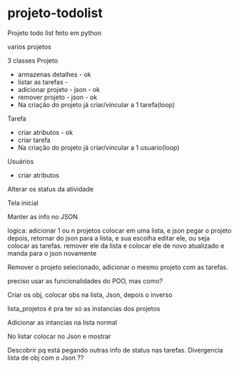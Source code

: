 # projeto-todolist
Projeto todo list feito em python

varios projetos

3 classes
Projeto
 - armazenas detalhes - ok
 - listar as tarefas - 
 - adicionar projeto - json - ok
 - remover projeto - json - ok
 - Na criação do projeto já criar/vincular a 1 tarefa(loop)

Tarefa
 - criar atributos - ok
 - criar tarefa
 - Na criação do projeto já criar/vincular a 1 usuario(loop)

 
Usuários
 - criar atributos

Alterar os status da atividade

Tela inicial

Manter as info no JSON

logica:
adicionar 1 ou n projetos
colocar em uma lista, e json
pegar o projeto depois, retornar do json para a lista, e sua escolha
editar ele, ou seja colocar as tarefas.
remover ele da lista e colocar ele de novo atualizado
e manda para o json novamente

Remover o projeto selecionado, adicionar o mesmo projeto com as tarefas.

preciso usar as funcionalidades do POO, mas como?

Criar os obj, colocar obs na lista, Json,  depois o inverso

lista_projetos é pra ter só as instancias dos projetos

Adicionar as intancias na lista normal

No listar colocar no Json e mostrar

Descobrir pq está pegando outras info de status nas tarefas.
Divergencia lista de obj com o Json ??
